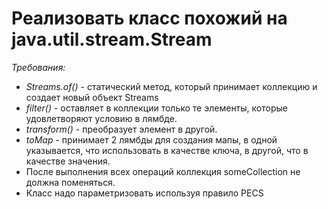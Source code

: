 # Реализовать класс похожий на java.util.stream.Stream 

_Требования:_
- *Streams.of()* - статический метод, который принимает коллекцию и создает новый объект Streams
- *filter()* - оставляет в коллекции только те элементы, которые удовлетворяют условию в лямбде.
- *transform()* - преобразует элемент в другой.
- *toMap* - принимает 2 лямбды для создания мапы, в одной указывается, что использовать в качестве ключа, в другой, что в качестве значения.
- После выполнения всех операций коллекция someCollection не должна поменяться.
- Класс надо параметризовать используя правило PECS
